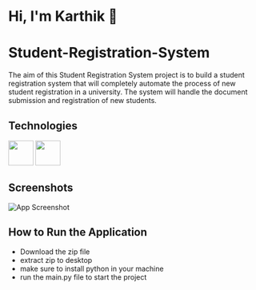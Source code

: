 # Hi, I'm Karthik 👋

# Student-Registration-System




The aim of this Student Registration System project is to build a student registration system that will completely automate the process of new student registration in a university. The system will handle the document submission and registration of new students.


## Technologies

 <img width="50px" src="https://ik.imagekit.io/ybyfbcvb8/python.png?updatedAt=1692968478421"/>  <img width="50px" src="https://ik.imagekit.io/ybyfbcvb8/62c46cd2a75b8945b1696713.png?updatedAt=1692968811131"/>

## Screenshots

![App Screenshot](https://ik.imagekit.io/ybyfbcvb8/Registration_Portal%2025-08-2023%2019_47_12.png?updatedAt=1692973136991)



## How to Run the Application

- Download the zip file 
- extract zip to desktop
- make sure to install python in your machine
- run the main.py file to start the project



